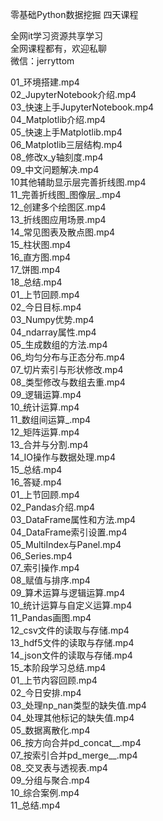 零基础Python数据挖掘 四天课程

全网it学习资源共享学习<br>全网课程都有，欢迎私聊<br>微信：jerryttom<br>

01_环境搭建.mp4<br> 02_JupyterNotebook介绍.mp4<br> 03_快速上手JupyterNotebook.mp4<br> 04_Matplotlib介绍.mp4<br> 05_快速上手Matplotlib.mp4<br> 06_Matplotlib三层结构.mp4<br> 08_修改x_y轴刻度.mp4<br> 09_中文问题解决.mp4<br> 10其他辅助显示层完善折线图.mp4<br> 11_完善折线图_图像层_.mp4<br> 12_创建多个绘图区.mp4<br> 13_折线图应用场景.mp4<br> 14_常见图表及散点图.mp4<br> 15_柱状图.mp4<br> 16_直方图.mp4<br> 17_饼图.mp4<br> 18_总结.mp4<br> 01_上节回顾.mp4<br> 02_今日目标.mp4<br> 03_Numpy优势.mp4<br> 04_ndarray属性.mp4<br> 05_生成数组的方法.mp4<br> 06_均匀分布与正态分布.mp4<br> 07_切片索引与形状修改.mp4<br> 08_类型修改与数组去重.mp4<br> 09_逻辑运算.mp4<br> 10_统计运算.mp4<br> 11_数组间运算_.mp4<br> 12_矩阵运算.mp4<br> 13_合并与分割.mp4<br> 14_IO操作与数据处理.mp4<br> 15_总结.mp4<br> 16_答疑.mp4<br> 01_上节回顾.mp4<br> 02_Pandas介绍.mp4<br> 03_DataFrame属性和方法.mp4<br> 04_DataFrame索引设置.mp4<br> 05_MultiIndex与Panel.mp4<br> 06_Series.mp4<br> 07_索引操作.mp4<br> 08_赋值与排序.mp4<br> 09_算术运算与逻辑运算.mp4<br> 10_统计运算与自定义运算.mp4<br> 11_Pandas画图.mp4<br> 12_csv文件的读取与存储.mp4<br> 13_hdf5文件的读取与存储.mp4<br> 14_json文件的读取与存储.mp4<br> 15_本阶段学习总结.mp4<br> 01_上节内容回顾.mp4<br> 02_今日安排.mp4<br> 03_处理np_nan类型的缺失值.mp4<br> 04_处理其他标记的缺失值.mp4<br> 05_数据离散化.mp4<br> 06_按方向合并pd_concat__.mp4<br> 07_按索引合并pd_merge__.mp4<br> 08_交叉表与透视表.mp4<br> 09_分组与聚合.mp4<br> 10_综合案例.mp4<br> 11_总结.mp4